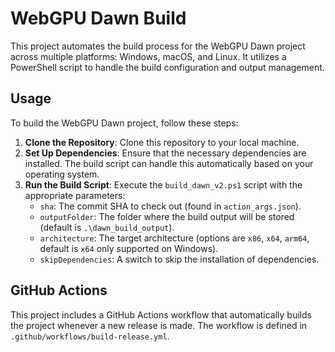 # WebGPU Dawn Build

This project automates the build process for the WebGPU Dawn project across multiple platforms: Windows, macOS, and Linux. It utilizes a PowerShell script to handle the build configuration and output management.

## Usage

To build the WebGPU Dawn project, follow these steps:

1. **Clone the Repository**: Clone this repository to your local machine.
2. **Set Up Dependencies**: Ensure that the necessary dependencies are installed. The build script can handle this automatically based on your operating system.
3. **Run the Build Script**: Execute the `build_dawn_v2.ps1` script with the appropriate parameters:
   - `sha`: The commit SHA to check out (found in `action_args.json`).
   - `outputFolder`: The folder where the build output will be stored (default is `.\dawn_build_output`).
   - `architecture`: The target architecture (options are `x86`, `x64`, `arm64`, default is `x64` only supported on Windows).
   - `skipDependencies`: A switch to skip the installation of dependencies.

## GitHub Actions

This project includes a GitHub Actions workflow that automatically builds the project whenever a new release is made. The workflow is defined in `.github/workflows/build-release.yml`.
